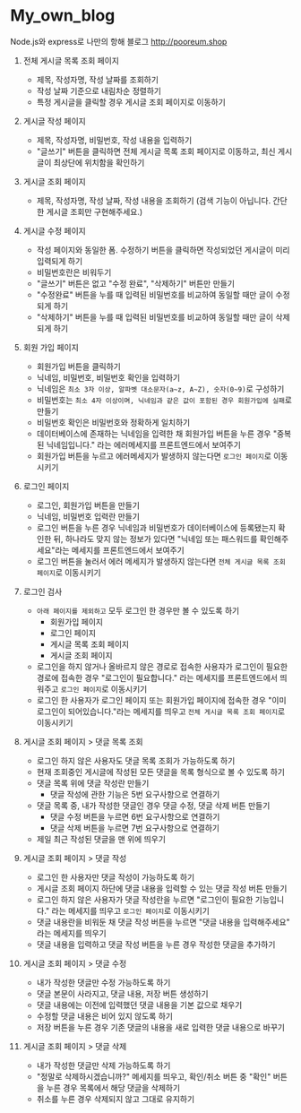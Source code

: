 # My_own_blog

Node.js와 express로 나만의 항해 블로그
http://pooreum.shop

1. 전체 게시글 목록 조회 페이지

   - 제목, 작성자명, 작성 날짜를 조회하기
   - 작성 날짜 기준으로 내림차순 정렬하기
   - 특정 게시글을 클릭할 경우 게시글 조회 페이지로 이동하기

2. 게시글 작성 페이지

   - 제목, 작성자명, 비밀번호, 작성 내용을 입력하기
   - "글쓰기" 버튼을 클릭하면 전체 게시글 목록 조회 페이지로 이동하고, 최신 게시글이 최상단에 위치함을 확인하기

3. 게시글 조회 페이지

   - 제목, 작성자명, 작성 날짜, 작성 내용을 조회하기 (검색 기능이 아닙니다. 간단한 게시글 조회만 구현해주세요.)

4. 게시글 수정 페이지
   - 작성 페이지와 동일한 폼. 수정하기 버튼을 클릭하면 작성되었던 게시글이 미리 입력되게 하기
   - 비밀번호란은 비워두기
   - "글쓰기" 버튼은 없고 "수정 완료", "삭제하기" 버튼만 만들기
   - "수정완료" 버튼을 누를 때 입력된 비밀번호를 비교하여 동일할 때만 글이 수정되게 하기
   - "삭제하기" 버튼을 누를 때 입력된 비밀번호를 비교하여 동일할 때만 글이 삭제되게 하기
5. 회원 가입 페이지
   - 회원가입 버튼을 클릭하기
   - 닉네임, 비밀번호, 비밀번호 확인을 입력하기
   - 닉네임은 `최소 3자 이상, 알파벳 대소문자(a~z, A~Z), 숫자(0~9)`로 구성하기
   - 비밀번호는 `최소 4자 이상이며, 닉네임과 같은 값이 포함된 경우 회원가입에 실패`로 만들기
   - 비밀번호 확인은 비밀번호와 정확하게 일치하기
   - 데이터베이스에 존재하는 닉네임을 입력한 채 회원가입 버튼을 누른 경우 "중복된 닉네임입니다." 라는 에러메세지를 프론트엔드에서 보여주기
   - 회원가입 버튼을 누르고 에러메세지가 발생하지 않는다면 `로그인 페이지`로 이동시키기
6. 로그인 페이지
   - 로그인, 회원가입 버튼을 만들기
   - 닉네임, 비밀번호 입력란 만들기
   - 로그인 버튼을 누른 경우 닉네임과 비밀번호가 데이터베이스에 등록됐는지 확인한 뒤, 하나라도 맞지 않는 정보가 있다면 "닉네임 또는 패스워드를 확인해주세요"라는 메세지를 프론트엔드에서 보여주기
   - 로그인 버튼을 눌러서 에러 메세지가 발생하지 않는다면 `전체 게시글 목록 조회 페이지`로 이동시키기
7. 로그인 검사
   - `아래 페이지를 제외하고` 모두 로그인 한 경우만 볼 수 있도록 하기
     - 회원가입 페이지
     - 로그인 페이지
     - 게시글 목록 조회 페이지
     - 게시글 조회 페이지
   - 로그인을 하지 않거나 올바르지 않은 경로로 접속한 사용자가 로그인이 필요한 경로에 접속한 경우 "로그인이 필요합니다." 라는 메세지를 프론트엔드에서 띄워주고 `로그인 페이지`로 이동시키기
   - 로그인 한 사용자가 로그인 페이지 또는 회원가입 페이지에 접속한 경우 "이미 로그인이 되어있습니다."라는 메세지를 띄우고 `전체 게시글 목록 조회 페이지`로 이동시키기
8. 게시글 조회 페이지 > 댓글 목록 조회
   - 로그인 하지 않은 사용자도 댓글 목록 조회가 가능하도록 하기
   - 현재 조회중인 게시글에 작성된 모든 댓글을 목록 형식으로 볼 수 있도록 하기
   - 댓글 목록 위에 댓글 작성란 만들기
     - 댓글 작성에 관한 기능은 5번 요구사항으로 연결하기
   - 댓글 목록 중, 내가 작성한 댓글인 경우 댓글 수정, 댓글 삭제 버튼 만들기
     - 댓글 수정 버튼을 누르면 6번 요구사항으로 연결하기
     - 댓글 삭제 버튼을 누르면 7번 요구사항으로 연결하기
   - 제일 최근 작성된 댓글을 맨 위에 띄우기
9. 게시글 조회 페이지 > 댓글 작성
   - 로그인 한 사용자만 댓글 작성이 가능하도록 하기
   - 게시글 조회 페이지 하단에 댓글 내용을 입력할 수 있는 댓글 작성 버튼 만들기
   - 로그인 하지 않은 사용자가 댓글 작성란을 누르면 "로그인이 필요한 기능입니다." 라는 메세지를 띄우고 `로그인 페이지`로 이동시키기
   - 댓글 내용란을 비워둔 채 댓글 작성 버튼을 누르면 "댓글 내용을 입력해주세요" 라는 메세지를 띄우기
   - 댓글 내용을 입력하고 댓글 작성 버튼을 누른 경우 작성한 댓글을 추가하기
10. 게시글 조회 페이지 > 댓글 수정
    - 내가 작성한 댓글만 수정 가능하도록 하기
    - 댓글 본문이 사라지고, 댓글 내용, 저장 버튼 생성하기
    - 댓글 내용에는 이전에 입력했던 댓글 내용을 기본 값으로 채우기
    - 수정할 댓글 내용은 비어 있지 않도록 하기
    - 저장 버튼을 누른 경우 기존 댓글의 내용을 새로 입력한 댓글 내용으로 바꾸기
11. 게시글 조회 페이지 > 댓글 삭제
    - 내가 작성한 댓글만 삭제 가능하도록 하기
    - "정말로 삭제하시겠습니까?" 메세지를 띄우고, 확인/취소 버튼 중 "확인" 버튼을 누른 경우 목록에서 해당 댓글을 삭제하기
    - 취소를 누른 경우 삭제되지 않고 그대로 유지하기
